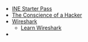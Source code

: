 - [INE Starter Pass](https://checkout.ine.com/starter-pass)
- [The Conscience of a Hacker](http://phrack.org/issues/7/3.html)
- [Wireshark](https://www.wireshark.org/)
  - [Learn Wireshark](https://www.wireshark.org/#learnWS)
- 
